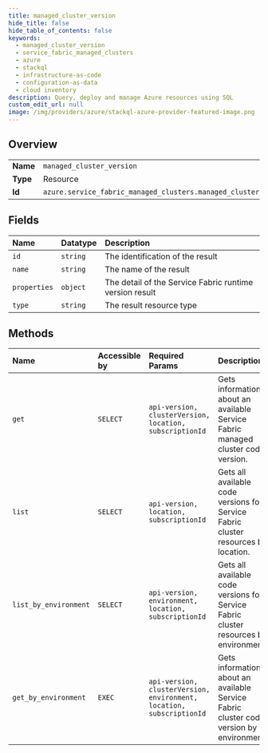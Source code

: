 ```yaml
---
title: managed_cluster_version
hide_title: false
hide_table_of_contents: false
keywords:
  - managed_cluster_version
  - service_fabric_managed_clusters
  - azure    
  - stackql
  - infrastructure-as-code
  - configuration-as-data
  - cloud inventory
description: Query, deploy and manage Azure resources using SQL
custom_edit_url: null
image: /img/providers/azure/stackql-azure-provider-featured-image.png
---
```

  
    

## Overview
<table><tbody>
<tr><td><b>Name</b></td><td><code>managed_cluster_version</code></td></tr>
<tr><td><b>Type</b></td><td>Resource</td></tr>
<tr><td><b>Id</b></td><td><code>azure.service_fabric_managed_clusters.managed_cluster_version</code></td></tr>
</tbody></table>

## Fields
| Name | Datatype | Description |
|:-----|:---------|:------------|
| `id` | `string` | The identification of the result |
| `name` | `string` | The name of the result |
| `properties` | `object` | The detail of the Service Fabric runtime version result |
| `type` | `string` | The result resource type |
## Methods
| Name | Accessible by | Required Params | Description |
|:-----|:--------------|:----------------|:------------|
| `get` | `SELECT` | `api-version, clusterVersion, location, subscriptionId` | Gets information about an available Service Fabric managed cluster code version. |
| `list` | `SELECT` | `api-version, location, subscriptionId` | Gets all available code versions for Service Fabric cluster resources by location. |
| `list_by_environment` | `SELECT` | `api-version, environment, location, subscriptionId` | Gets all available code versions for Service Fabric cluster resources by environment. |
| `get_by_environment` | `EXEC` | `api-version, clusterVersion, environment, location, subscriptionId` | Gets information about an available Service Fabric cluster code version by environment. |

